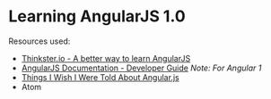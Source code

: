 # Learning AngularJS 1.0

Resources used:
* [Thinkster.io - A better way to learn AngularJS](https://thinkster.io/a-better-way-to-learn-angularjs)
* [AngularJS Documentation - Developer Guide](https://docs.angularjs.org/guide) *Note: For Angular 1*
* [Things I Wish I Were Told About Angular.js](http://ruoyusun.com/2013/05/25/things-i-wish-i-were-told-about-angular-js.html)
* Atom

